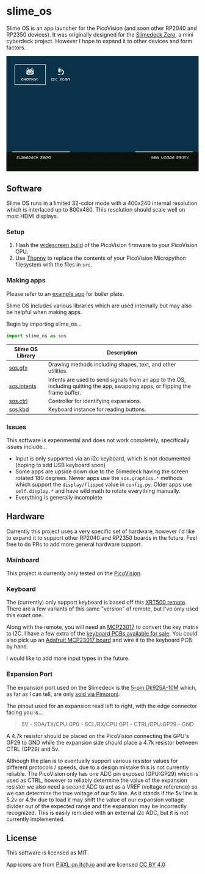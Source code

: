 # slime_os

Slime OS is an app launcher for the PicoVision (and soon other RP2040 and RP2350 devices). It was originally designed for the [Slimedeck Zero](https://youtu.be/rnwPmoWMGqk), a mini cyberdeck project. However I hope to expand it to other devices and form factors.

![Slime OS launcher and i2c Scan app](/screenshot.gif)

## Software

Slime OS runs in a limited 32-color mode with a 400x240 internal resolution which is interlaced up to 800x480. This resolution should scale well on most HDMI displays.

### Setup

1. Flash the [widescreen build](https://github.com/pimoroni/picovision/releases) of the PicoVision firmware to your PicoVision CPU.
2. Use [Thonny](https://thonny.org/) to replace the contents of your PicoVision Micropython filesystem with the files in `src`. 

### Making apps

Please refer to an [example app](/src/flashlight_app.py) for boiler plate.

Slime OS includes various libraries which are used internally but may also be helpful when making apps.

Begin by importing slime_os...

```python
import slime_os as sos
```

| Slime OS Library  | Description | 
| ------------- | ------------- |
| [sos.gfx](/src/slime_os/graphics.py)  | Drawing methods including shapes, text, and other utilities.  |
| [sos.intents](/src/slime_os/intents.py)  | Intents are used to send signals from an app to the OS, including quitting the app, swapping apps, or flipping the frame buffer.  |
| [sos.ctrl](/src/slime_os/expansion.py)  | Controller for identifying expansions. |
| [sos.kbd](/src/slime_os/keyboard_i2c.py)  | Keyboard instance for reading buttons. |

### Issues

This software is experimental and does not work completely, specifically issues include...

* Input is only supported via an i2c keyboard, which is not documented (hoping to add USB keyboard soon)
* Some apps are upside down due to the Slimedeck having the screen rotated 180 degrees. Newer apps use the `sos.graphics.*` methods which support the `display/flipped` value in `config.py`. Older apps use `self.display.*` and have wild math to rotate everything manually.
* Everything is generally incomplete

## Hardware

Currently this project uses a very specific set of hardware, however I'd like to expand it to support other RP2040 and RP2350 boards in the future. Feel free to do PRs to add more general hardware support.

### Mainboard

This project is currently only tested on the [PicoVision](https://collabs.shop/fca3j3). 

### Keyboard

The (currently) only support keyboard is based off this [XRT500 remote](https://www.amazon.com/dp/B01IOZBNBC/?tag=boosteroven-20). There are a few variants of this same "version" of remote, but I've only used this exact one.

Along with the remote, you will need an [MCP23017](https://www.adafruit.com/product/732) to convert the key matrix to I2C. I have a few extra of the [keyboard PCBs available for sale](https://abe.today/products/mcp23017-port-expander-for-xrt500-tv-remote). You could also pick up an [Adafruit MCP23017 board](https://www.adafruit.com/product/5346) and wire it to the keyboard PCB by hand.

I would like to add more input types in the future.

### Expansion Port

The expansion port used on the Slimedeck is the [5-pin Dk925A-10M](https://cdn.shopify.com/s/files/1/0174/1800/files/DK925A-10M.pdf?v=1643016288) which, as far as I can tell, are only [sold via Pimoroni](https://collabs.shop/knlijz).

The pinout used for an expansion read left to right, with the edge connector facing you is...

> 5V - SDA/TX/CPU:GP0 - SCL/RX/CPU:GP1 - CTRL/GPU:GP29 - GND

A 4.7k resistor should be placed on the PicoVision connecting the GPU's GP29 to GND while the expansion side should place a 4.7k resistor between CTRL (GP29) and 5v.

Although the plan is to eventually support various resistor values for different protocols / speeds, due to a design mistake this is not currently reliable. The PicoVision only has one ADC pin exposed (GPU:GP29) which is used as CTRL, however to reliably determine the value of the expansion resistor we also need a second ADC to act as a VREF (voltage reference) so we can determine the true voltage of our 5v line. As it stands if the 5v line is 5.2v or 4.9v due to load it may shift the value of our expansion voltage divider out of the expected range and the expansion may be incorrectly recognized. This is easily remidied with an external i2c ADC, but it is not currently implemented.

## License

This software is licensed as MIT.

App icons are from [PiiiXL on Itch.io](https://piiixl.itch.io/mega-1-bit-icons-bundle) and are licensed [CC BY 4.0](https://creativecommons.org/licenses/by/4.0/deed.en)
